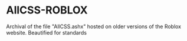 # AllCSS-ROBLOX
Archival of the file "AllCSS.ashx" hosted on older versions of the Roblox website. Beautified for standards
